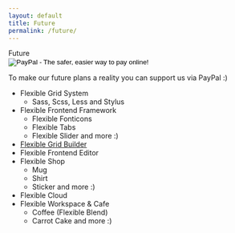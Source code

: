 ```yaml
---
layout: default
title: Future
permalink: /future/
---
```


<div class="dn-browser">
  <div class="dn-browser-header">
    <div class="dn-browser-button">
      <div class="wrap xl-auto">
        <div class="col"><div class="dn-browser-button__circle"></div></div>
        <div class="col"><div class="dn-browser-button__circle"></div></div>
        <div class="col"><div class="dn-browser-button__circle"></div></div>
      </div>
    </div>
    <div class="dn-style--title">Future</div>
    <!-- <div class="dn-style--title">Gelecek</div> -->
    <a href="/" class="dn-logo"><img src="/img/flexiblegs-logo-white.png" alt=""></a>
  </div>
  <div class="dn-browser-body">
    <div class="dn-browser-body__item">
      <div class="dn-content">
        <form action="https://www.paypal.com/cgi-bin/webscr" method="post" target="_top">
          <input type="hidden" name="cmd" value="_s-xclick">
          <input type="hidden" name="hosted_button_id" value="NHEUHUB8863NS">
          <input type="image" src="/img/paypal-logo.svg" border="0" name="submit" alt="PayPal - The safer, easier way to pay online!">
          <img alt="" border="0" src="https://www.paypalobjects.com/tr_TR/i/scr/pixel.gif" width="1" height="1" alt="PayPal">
        </form>
        <div class="dn-space-16"></div>
        <p>To make our future plans a reality you can support us via PayPal :)</p>
        <!-- <p>Gelecek planlarını daha hızlı uygulayabilmemiz için PayPal aracılığıyla bağış yapabilirsiniz :)</p> -->
        <div class="dn-space-16"></div>
        <ul>
          <li>Flexible Grid System
            <ul>
              <li>Sass, Scss, Less and Stylus</li>
            </ul>
          </li>
          <li>Flexible Frontend Framework
            <ul>
              <li>Flexible Fonticons</li>
              <li>Flexible Tabs</li>
              <li>Flexible Slider and more :)</li>
            </ul>
          </li>
          <li><a href="https://github.com/flexiblegs/grid-builder">Flexible Grid Builder</a></li>
          <li>Flexible Frontend Editor</li>
          <li>Flexible Shop
            <ul>
              <li>Mug</li>
              <li>Shirt</li>
              <li>Sticker and more :)</li>
            </ul>
          </li>
          <li>Flexible Cloud</li>
          <li>Flexible Workspace &amp; Cafe
            <ul>
              <li>Coffee (Flexible Blend)</li>
              <li>Carrot Cake and more :)</li>
            </ul>
          </li>
        </ul>
        <!-- <ul>
          <li>Flexible Grid System
            <ul>
              <li>Sass, Scss, Less and Stylus</li>
            </ul>
          </li>
          <li>Flexible Frontend Framework
            <ul>
              <li>Flexible Fonticons</li>
              <li>Flexible Tabs</li>
              <li>Flexible Slider ve daha fazlası :)</li>
            </ul>
          </li>
          <li><a href="https://github.com/flexiblegs/grid-builder">Flexible Grid Builder</a></li>
          <li>Flexible Frontend Editor</li>
          <li>Flexible Shop
            <ul>
              <li>Mug</li>
              <li>Shirt</li>
              <li>Sticker ve daha fazlası :)</li>
            </ul>
          </li>
          <li>Flexible Cloud</li>
          <li>Flexible Workspace &amp; Cafe
            <ul>
              <li>Coffee (Flexible Blend)</li>
              <li>Carrot Cake ve daha fazlası :)</li>
            </ul>
          </li>
        </ul> -->
      </div>
    </div>
  </div>
</div>
